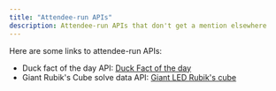 ```yaml
---
title: "Attendee-run APIs"
description: Attendee-run APIs that don't get a mention elsewhere
---
```


Here are some links to attendee-run APIs:

* Duck fact of the day API: [Duck Fact of the day](https://03vpefsitf.execute-api.eu-west-1.amazonaws.com/prod/)
* Giant Rubik's Cube solve data API: [Giant LED Rubik's cube](https://github.com/lexbailey/giant_led_cube)


